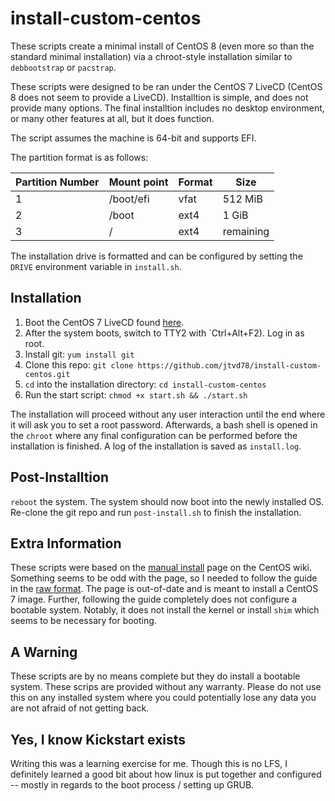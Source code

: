 # install-custom-centos

These scripts create a minimal install of CentOS 8 (even more so than the standard minimal installation) via a chroot-style installation similar to `debbootstrap` or `pacstrap`.

These scripts were designed to be ran under the CentOS 7 LiveCD (CentOS 8 does not seem to provide a LiveCD). Installtion is simple, and does not provide many options. The final installtion includes no desktop environment, or many other features at all, but it does function.

The script assumes the machine is 64-bit and supports EFI.

The partition format is as follows:

| Partition Number | Mount point | Format | Size      |
| ---------------- | ----------- | ------ | --------- |
| 1                | /boot/efi   | vfat   | 512 MiB   |
| 2                | /boot       | ext4   | 1 GiB     |
| 3                | /           | ext4   | remaining |

The installation drive is formatted and can be configured by setting the `DRIVE` environment variable in `install.sh`.

## Installation

1. Boot the CentOS 7 LiveCD found [here](http://mirror.umd.edu/centos/7.7.1908/isos/x86_64/CentOS-7-x86_64-LiveGNOME-1908.iso).
2. After the system boots, switch to TTY2 with `Ctrl+Alt+F2). Log in as root.
3. Install git: `yum install git`
4. Clone this repo: `git clone https://github.com/jtvd78/install-custom-centos.git`
5. `cd` into the installation directory: `cd install-custom-centos`
6. Run the start script: `chmod +x start.sh && ./start.sh`

The installation will proceed without any user interaction until the end where it will ask you to set a root password. Afterwards, a bash shell is opened in the `chroot` where any final configuration can be performed before the installation is finished. A log of the installation is saved as `install.log`. 

## Post-Installtion

`reboot` the system. The system should now boot into the newly installed OS. Re-clone the git repo and run `post-install.sh` to finish the installation.

## Extra Information

These scripts were based on the [manual install](https://wiki.centos.org/HowTos/ManualInstall) page on the CentOS wiki. Something seems to be odd with the page, so I needed to follow the guide in the [raw format](https://wiki.centos.org/HowTos/ManualInstall?action=raw). The page is out-of-date and is meant to install a CentOS 7 image. Further, following the guide completely does not configure a bootable system. Notably, it does not install the kernel or install `shim` which seems to be necessary for booting.

## A Warning

These scripts are by no means complete but they do install a bootable system. These scrips are provided without any warranty. Please do not use this on any installed system where you could potentially lose any data you are not afraid of not getting back.

## Yes, I know Kickstart exists

Writing this was a learning exercise for me. Though this is no LFS, I definitely learned a good bit about how linux is put together and configured -- mostly in regards to the boot process / setting up GRUB.
